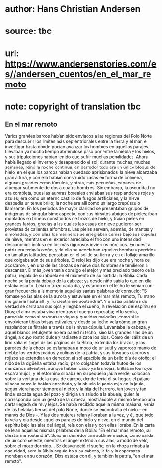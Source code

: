 # author: Hans Christian Andersen
# source: tbc
# url: https://www.andersenstories.com/es//andersen_cuentos/en_el_mar_remoto
# note: copyright of translation tbc

## En el mar remoto 

Varios grandes barcos habían sido enviados a las regiones del Polo Norte
para descubrir los límites más septentrionales entre la tierra y el mar,
e investigar hasta dónde podían avanzar los hombres en aquellos parajes.
Llevaban ya mucho tiempo abriéndose paso por entre la niebla y los
hielos, y sus tripulaciones habían tenido que sufrir muchas penalidades.
Ahora había llegado el invierno y desaparecido el sol; durante muchas,
muchas semanas, reinó la noche continua; en derredor todo era un único
bloque de hielo, en el que los barcos habían quedado aprisionados; la
nieve alcanzaba gran altura, y con ella habían construido casas en forma
de colmena, algunas grandes como túmulos, y otras, más pequeñas, capaces
de albergar solamente de dos a cuatro hombres. Sin embargo, la oscuridad
no era completa, pues las auroras boreales enviaban sus resplandores
rojos y azules; era como un eterno castillo de fuegos artificiales, y la
nieve despedía un tenue brillo; la noche era allí como un largo
crepúsculo llameante. En los períodos de mayor claridad se presentaban
grupos de indígenas de singularísimo aspecto, con sus hirsutos abrigos
de pieles; iban montados en trineos construidos de trozos de hielo, y
traían pieles en grandes fardos, gracias a las cuales las casas de nieve
pudieron ser provistas de calientes alfombras. Las pieles servían,
además, de mantas y almohadas, y con ellas los marineros se arreglaban
camas bajo sus cúpulas de nieve, mientras en el exterior arreciaba el
frío con una intensidad desconocida incluso en los más rigurosos
inviernos nórdicos. En nuestra patria era todavía otoño, y de ello se
acordaban aquellos hombres perdidos en tan altas latitudes; pensaban en
el sol de su tierra y en el follaje amarillo que colgaba aún de sus
árboles. El reloj les dijo que era noche y hora de acostarse, y en una
de las chozas de nieve dos hombres se tendieron a descansar. El más
joven tenía consigo el mejor y más preciado tesoro de la patria, regalo
de su abuela en el momento de su partida: la Biblia. Cada noche se la
ponía debajo de la cabeza; ya desde niño sabía lo que en ella estaba
escrito. Leía un trozo cada día, y estando en el lecho le venían con
gran frecuencia a la memoria aquellas santas palabras de consuelo: "Si
tomase yo las alas de la aurora y estuviese en el mar más remoto, Tu
mano me guiaría hasta allí, y Tu diestra me sostendría". Y a estas
palabras de verdad se cerraban sus ojos y llegaba el sueño, la
revelación del espíritu en Dios; el alma estaba viva mientras el cuerpo
reposaba; él lo sentía, parecíale como si resonasen viejas y queridas
melodías, como si le envolvieran tibias brisas estivales; y desde su
lecho veía cómo un gran resplandor se filtraba a través de la nívea
cúpula. Levantaba la cabeza, y aquel blanco refulgente no era pared ni
techo, sino las grandes alas de un ángel, a cuyo rostro dulce y radiante
alzaba los ojos.
Como del cáliz de un lirio salía el ángel de las páginas de la Biblia,
extendía los brazos, y las paredes de la choza se esfumaban a modo de un
sutil y vaporoso manto de niebla: los verdes prados y colinas de la
patria, y sus bosques oscuros y rojizos se extendían en derredor, al sol
apacible de un bello día de otoño; el nido de la cigüeña estaba vacío,
pero colgaban todavía frutos de los manzanos silvestres, aunque habían
caído ya las hojas; brillaban los rojos escaramujos, y el estornino
silbaba en su pequeña jaula verde, colocada sobre la ventana de la casa
de campo, donde tenía él su hogar; el pájaro silbaba como le habían
enseñado, y la abuela le ponía mijo en la jaula, según viera hacer
siempre al nieto; y la hija del herrero, tan joven y tan linda, sacaba
agua del pozo y dirigía un saludo a la abuela, quien le correspondía con
un gesto de la cabeza, mostrándole al mismo tiempo una carta llegada de
muy lejos. Se había recibido aquella misma mañana; venía de las heladas
tierras del polo Norte, donde se encontraba el nieto - en manos de Dios
-. Y las dos mujeres reían y lloraban a la vez, y él, que todo lo veía y
oía desde aquellos parajes de hielo y nieve, en el mundo del espíritu
bajo las alas del ángel, reía con ellas y con ellas lloraba. En la carta
se leían aquellas mismas palabras de la Biblia: "En el mar más remoto,
su diestra me sostendrá". Sonó en derredor una sublime música, como
salida de un coro celeste, mientras el ángel extendía sus alas, a modo
de velo, sobre el mozo dormido... Se desvaneció el sueño; en la choza
reinaba la oscuridad, pero la Biblia seguía bajo su cabeza, la fe y la
esperanza moraban en su corazón, Dios estaba con él, y también la
patria, "en el mar remoto".
